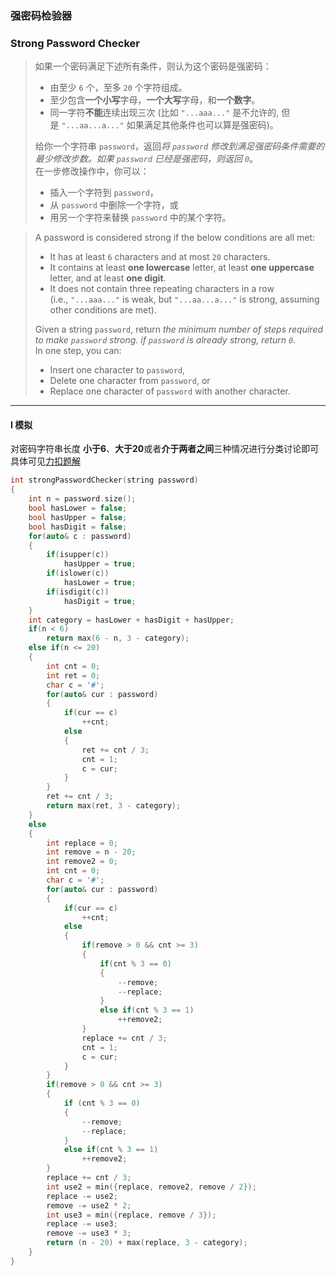 ### 强密码检验器
### Strong Password Checker

> 如果一个密码满足下述所有条件，则认为这个密码是强密码：  
> - 由至少 `6` 个，至多 `20` 个字符组成。  
> - 至少包含**一个小写**字母，**一个大写**字母，和**一个数字**。  
> - 同一字符**不能**连续出现三次 (比如 `"...aaa..."` 是不允许的, 但是 `"...aa...a..."` 如果满足其他条件也可以算是强密码)。  
> 
> 给你一个字符串 `password`，返回*将 `password` 修改到满足强密码条件需要的最少修改步数。如果 `password` 已经是强密码，则返回 `0`*。  
> 在一步修改操作中，你可以：  
> - 插入一个字符到 `password`，  
> - 从 `password` 中删除一个字符，或  
> - 用另一个字符来替换 `password` 中的某个字符。  

> A password is considered strong if the below conditions are all met:  
> - It has at least `6` characters and at most `20` characters.  
> - It contains at least **one lowercase** letter, at least **one uppercase** letter, and at least **one digit**.  
> - It does not contain three repeating characters in a row (i.e., `"...aaa..."` is weak, but `"...aa...a..."` is strong, assuming other conditions are met).  
> 
> Given a string `password`, return *the minimum number of steps required to make `password` strong. if `password` is already strong, return `0`*.  
> In one step, you can:  
> - Insert one character to `password`,  
> - Delete one character from `password`, or  
> - Replace one character of `password` with another character.  

----------

#### I 模拟

对密码字符串长度 **小于6**、**大于20**或者**介于两者之间**三种情况进行分类讨论即可  
具体可见[力扣题解](https://leetcode-cn.com/problems/strong-password-checker/solution/qiang-mi-ma-jian-yan-qi-by-leetcode-solu-4fqx/)

```cpp
int strongPasswordChecker(string password) 
{
    int n = password.size();
    bool hasLower = false;
    bool hasUpper = false;
    bool hasDigit = false;
    for(auto& c : password)
    {
        if(isupper(c))
            hasUpper = true;
        if(islower(c))
            hasLower = true;
        if(isdigit(c))
            hasDigit = true;
    }
    int category = hasLower + hasDigit + hasUpper;
    if(n < 6)
        return max(6 - n, 3 - category);
    else if(n <= 20)
    {
        int cnt = 0;
        int ret = 0;
        char c = '#';
        for(auto& cur : password)
        {
            if(cur == c)
                ++cnt;
            else
            {
                ret += cnt / 3;
                cnt = 1;
                c = cur;
            }
        }
        ret += cnt / 3;
        return max(ret, 3 - category);
    }
    else
    {
        int replace = 0;
        int remove = n - 20;
        int remove2 = 0;
        int cnt = 0;
        char c = '#';
        for(auto& cur : password)
        {
            if(cur == c)
                ++cnt;
            else
            {
                if(remove > 0 && cnt >= 3) 
                {
                    if(cnt % 3 == 0) 
                    {
                        --remove;
                        --replace;
                    }
                    else if(cnt % 3 == 1)
                        ++remove2;
                }
                replace += cnt / 3;
                cnt = 1;
                c = cur;
            }
        }
        if(remove > 0 && cnt >= 3) 
        {
            if (cnt % 3 == 0) 
            {
                --remove;
                --replace;
            }
            else if(cnt % 3 == 1)
                ++remove2;
        }
        replace += cnt / 3;
        int use2 = min({replace, remove2, remove / 2});
        replace -= use2;
        remove -= use2 * 2;
        int use3 = min({replace, remove / 3});
        replace -= use3;
        remove -= use3 * 3;
        return (n - 20) + max(replace, 3 - category);
    }
}
```
